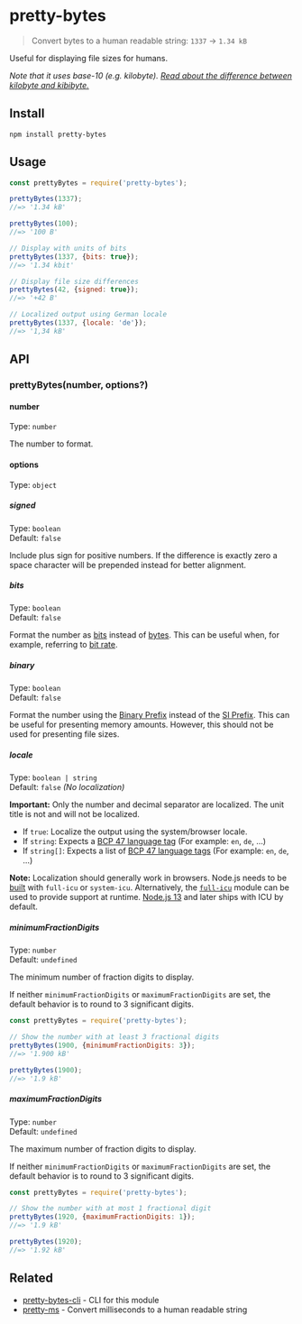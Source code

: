 # pretty-bytes

> Convert bytes to a human readable string: `1337` → `1.34 kB`

Useful for displaying file sizes for humans.

*Note that it uses base-10 (e.g. kilobyte).
[Read about the difference between kilobyte and kibibyte.](https://web.archive.org/web/20150324153922/https://pacoup.com/2009/05/26/kb-kb-kib-whats-up-with-that/)*

## Install

```
npm install pretty-bytes
```

## Usage

```js
const prettyBytes = require('pretty-bytes');

prettyBytes(1337);
//=> '1.34 kB'

prettyBytes(100);
//=> '100 B'

// Display with units of bits
prettyBytes(1337, {bits: true});
//=> '1.34 kbit'

// Display file size differences
prettyBytes(42, {signed: true});
//=> '+42 B'

// Localized output using German locale
prettyBytes(1337, {locale: 'de'});
//=> '1,34 kB'
```

## API

### prettyBytes(number, options?)

#### number

Type: `number`

The number to format.

#### options

Type: `object`

##### signed

Type: `boolean`\
Default: `false`

Include plus sign for positive numbers. If the difference is exactly zero a space character will be prepended instead for better alignment.

##### bits

Type: `boolean`\
Default: `false`

Format the number as [bits](https://en.wikipedia.org/wiki/Bit) instead of [bytes](https://en.wikipedia.org/wiki/Byte). This can be useful when, for example, referring to [bit rate](https://en.wikipedia.org/wiki/Bit_rate).

##### binary

Type: `boolean`\
Default: `false`

Format the number using the [Binary Prefix](https://en.wikipedia.org/wiki/Binary_prefix) instead of the [SI Prefix](https://en.wikipedia.org/wiki/SI_prefix). This can be useful for presenting memory amounts. However, this should not be used for presenting file sizes.

##### locale

Type: `boolean | string`\
Default: `false` *(No localization)*

**Important:** Only the number and decimal separator are localized. The unit title is not and will not be localized.

- If `true`: Localize the output using the system/browser locale.
- If `string`: Expects a [BCP 47 language tag](https://en.wikipedia.org/wiki/IETF_language_tag) (For example: `en`, `de`, …)
- If `string[]`: Expects a list of [BCP 47 language tags](https://en.wikipedia.org/wiki/IETF_language_tag) (For example: `en`, `de`, …)

**Note:** Localization should generally work in browsers. Node.js needs to be [built](https://github.com/nodejs/node/wiki/Intl) with `full-icu` or `system-icu`. Alternatively, the [`full-icu`](https://github.com/unicode-org/full-icu-npm) module can be used to provide support at runtime. [Node.js 13](https://nodejs.org/en/blog/release/v13.0.0/) and later ships with ICU by default.

##### minimumFractionDigits

Type: `number`\
Default: `undefined`

The minimum number of fraction digits to display.

If neither `minimumFractionDigits` or `maximumFractionDigits` are set, the default behavior is to round to 3 significant digits.

```js
const prettyBytes = require('pretty-bytes');

// Show the number with at least 3 fractional digits
prettyBytes(1900, {minimumFractionDigits: 3});
//=> '1.900 kB'

prettyBytes(1900);
//=> '1.9 kB'
```

##### maximumFractionDigits

Type: `number`\
Default: `undefined`

The maximum number of fraction digits to display.

If neither `minimumFractionDigits` or `maximumFractionDigits` are set, the default behavior is to round to 3 significant digits.

```js
const prettyBytes = require('pretty-bytes');

// Show the number with at most 1 fractional digit
prettyBytes(1920, {maximumFractionDigits: 1});
//=> '1.9 kB'

prettyBytes(1920);
//=> '1.92 kB'
```

## Related

- [pretty-bytes-cli](https://github.com/sindresorhus/pretty-bytes-cli) - CLI for this module
- [pretty-ms](https://github.com/sindresorhus/pretty-ms) - Convert milliseconds to a human readable string
